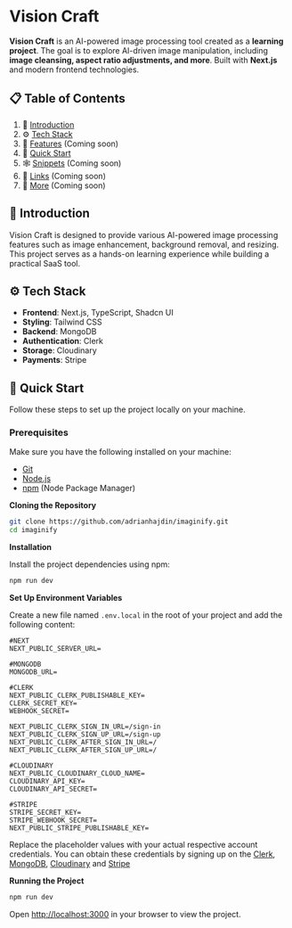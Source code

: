 # Vision Craft

**Vision Craft** is an AI-powered image processing tool created as a **learning project**. The goal is to explore AI-driven image manipulation, including **image cleansing, aspect ratio adjustments, and more**. Built with **Next.js** and modern frontend technologies.

## 📋 Table of Contents

1. 🤖 [Introduction](#introduction)
2. ⚙️ [Tech Stack](#tech-stack)
3. 🔋 [Features](#features) (Coming soon)
4. 🤸 [Quick Start](#quick-start)
5. 🕸️ [Snippets](#snippets) (Coming soon)
6. 🔗 [Links](#links) (Coming soon)
7. 🚀 [More](#more) (Coming soon)

## 🤖 Introduction

Vision Craft is designed to provide various AI-powered image processing features such as image enhancement, background removal, and resizing. This project serves as a hands-on learning experience while building a practical SaaS tool.

## ⚙️ Tech Stack

- **Frontend**: Next.js, TypeScript, Shadcn UI  
- **Styling**: Tailwind CSS  
- **Backend**: MongoDB  
- **Authentication**: Clerk  
- **Storage**: Cloudinary  
- **Payments**: Stripe  

## 🤸 Quick Start

Follow these steps to set up the project locally on your machine.

### Prerequisites

Make sure you have the following installed on your machine:

- [Git](https://git-scm.com/)
- [Node.js](https://nodejs.org/en)
- [npm](https://www.npmjs.com/) (Node Package Manager)

**Cloning the Repository**

```bash
git clone https://github.com/adrianhajdin/imaginify.git
cd imaginify
```

**Installation**

Install the project dependencies using npm:

```bash
npm run dev
```

**Set Up Environment Variables**

Create a new file named `.env.local` in the root of your project and add the following content:

```env
#NEXT
NEXT_PUBLIC_SERVER_URL=

#MONGODB
MONGODB_URL=

#CLERK
NEXT_PUBLIC_CLERK_PUBLISHABLE_KEY=
CLERK_SECRET_KEY=
WEBHOOK_SECRET=

NEXT_PUBLIC_CLERK_SIGN_IN_URL=/sign-in
NEXT_PUBLIC_CLERK_SIGN_UP_URL=/sign-up
NEXT_PUBLIC_CLERK_AFTER_SIGN_IN_URL=/
NEXT_PUBLIC_CLERK_AFTER_SIGN_UP_URL=/

#CLOUDINARY
NEXT_PUBLIC_CLOUDINARY_CLOUD_NAME=
CLOUDINARY_API_KEY=
CLOUDINARY_API_SECRET=

#STRIPE
STRIPE_SECRET_KEY=
STRIPE_WEBHOOK_SECRET=
NEXT_PUBLIC_STRIPE_PUBLISHABLE_KEY=
```

Replace the placeholder values with your actual respective account credentials. You can obtain these credentials by signing up on the [Clerk](https://clerk.com/), [MongoDB](https://www.mongodb.com/), [Cloudinary](https://cloudinary.com/) and [Stripe](https://stripe.com)

**Running the Project**

```bash
npm run dev
```

Open [http://localhost:3000](http://localhost:3000) in your browser to view the project.

